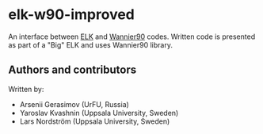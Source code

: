 # elk-w90-improved
An interface between [ELK](http://elk.sourceforge.net/) and [Wannier90](https://github.com/wannier-developers/wannier90) codes. 
Written code is presented as part of a "Big" ELK and uses Wannier90 library.

## Authors and contributors
Written by:
- Arsenii Gerasimov (UrFU, Russia)
- Yaroslav Kvashnin (Uppsala University, Sweden)
- Lars Nordström (Uppsala University, Sweden)
